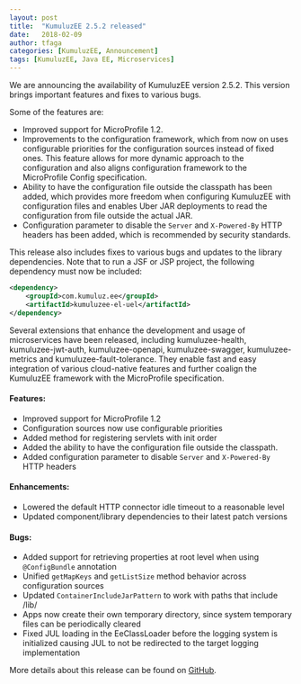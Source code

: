 ```yaml
---
layout: post
title:  "KumuluzEE 2.5.2 released"
date:   2018-02-09
author: tfaga
categories: [KumuluzEE, Announcement]
tags: [KumuluzEE, Java EE, Microservices]
---
```


We are announcing the availability of KumuluzEE version 2.5.2.
This version brings important features and fixes to various bugs.


<!--more-->

Some of the features are:

- Improved support for MicroProfile 1.2.
- Improvements to the configuration framework, which from now on uses configurable priorities for the configuration sources instead of fixed ones. This feature allows for more dynamic approach to the configuration and also aligns configuration framework to the MicroProfile Config specification.
- Ability to have the configuration file outside the classpath has been added, which provides more freedom when configuring KumuluzEE with configuration files and enables Uber JAR deployments to read the configuration from file outside the actual JAR.
- Configuration parameter to disable the `Server` and `X-Powered-By` HTTP headers has been added, which is recommended by security standards.

This release also includes fixes to various bugs and updates to the library dependencies. Note that to run a JSF or JSP project, the following dependency must now be included:

```xml
<dependency>
    <groupId>com.kumuluz.ee</groupId>
    <artifactId>kumuluzee-el-uel</artifactId>
</dependency>
```

Several extensions that enhance the development and usage of microservices have been released, including kumuluzee-health, kumuluzee-jwt-auth, kumuluzee-openapi, kumuluzee-swagger, kumuluzee-metrics and kumuluzee-fault-tolerance. They enable fast and easy integration of various cloud-native features and further coalign the KumuluzEE framework with the MicroProfile specification.

#### Features:

- Improved support for MicroProfile 1.2
- Configuration sources now use configurable priorities
- Added method for registering servlets with init order
- Added the ability to have the configuration file outside the classpath.
- Added configuration parameter to disable `Server` and `X-Powered-By` HTTP headers

#### Enhancements:

- Lowered the default HTTP connector idle timeout to a reasonable level
- Updated component/library dependencies to their latest patch versions

#### Bugs:

- Added support for retrieving properties at root level when using `@ConfigBundle` annotation
- Unified `getMapKeys` and `getListSize` method behavior across configuration sources
- Updated `ContainerIncludeJarPattern` to work with paths that include /lib/
- Apps now create their own temporary directory, since system temporary files can be periodically cleared
- Fixed JUL loading in the EeClassLoader before the logging system is initialized causing JUL to not be redirected to the target logging implementation

More details about this release can be found on [GitHub](https://github.com/kumuluz/kumuluzee/releases/tag/v2.5.2).
